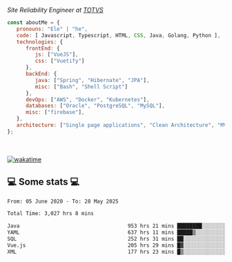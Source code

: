 <p><em>Site Reliability Engineer at <a href="https://www.totvs.com/">TOTVS</a></br>
</em></p>


```javascript
const aboutMe = {
   pronouns: "Ele" | "he",
   code: [ Javascript, Typescript, HTML, CSS, Java, Golang, Python ],
   technologies: {
      frontEnd: {
         js: ["VueJS"],
         css: ["Vuetify"]
      },
      backEnd: {
         java: ["Spring", "Hibernate", "JPA"],
         misc: ["Bash", "Shell Script"]
      },
      devOps: ["AWS", "Docker", "Kubernetes"],
      databases: ["Oracle", "PostgreSQL", "MySQL"],
      misc: ["firebase"],
   },
   architecture: ["Single page applications", "Clean Architecture", "MVC", "Microservices"],
};
```
</br></br>
[![wakatime](https://wakatime.com/badge/user/a3a8ed06-d304-4d6b-bc86-4adc418cdea7.svg)](https://wakatime.com/@a3a8ed06-d304-4d6b-bc86-4adc418cdea7)
<h2>💻 Some stats 💻</h2>

<!--START_SECTION:waka-->

```txt
From: 05 June 2020 - To: 28 May 2025

Total Time: 3,027 hrs 8 mins

Java                                   953 hrs 21 mins ████████░░░░░░░░░░░░░░░░░   31.49 %
YAML                                   637 hrs 11 mins █████▒░░░░░░░░░░░░░░░░░░░   21.05 %
SQL                                    252 hrs 31 mins ██░░░░░░░░░░░░░░░░░░░░░░░   08.34 %
Vue.js                                 205 hrs 29 mins █▓░░░░░░░░░░░░░░░░░░░░░░░   06.79 %
XML                                    177 hrs 23 mins █▒░░░░░░░░░░░░░░░░░░░░░░░   05.86 %
```

<!--END_SECTION:waka-->
